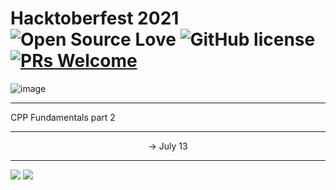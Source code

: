 # Hacktoberfest 2021 <br/> ![Open Source Love](https://badges.frapsoft.com/os/v2/open-source.svg?v=103) ![GitHub license](https://img.shields.io/badge/license-MIT-blue.svg)  [![PRs Welcome](https://img.shields.io/badge/PRs-welcome-green.svg)](.github/CONTRIBUTING.md) 
![image](https://user-images.githubusercontent.com/72455881/135561154-f6247fc3-53a5-4fe2-96f0-b8e63ea74e25.png)




<hr>
CPP Fundamentals part 2

<hr><center>
-> July 13 <br>
</center>
<hr>
<img src="https://github.com/Sushreesatarupa/DSA-60Days/blob/main/Day02/20210712_120149_0000.png">
<img src= "https://github.com/Sushreesatarupa/DSA-60Days/blob/main/Day02/20210712_133334_0000.png">

